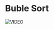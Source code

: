 # Buble Sort

[![VIDEO](https://i9.ytimg.com/vi_webp/MFNs0aTMK4M/maxresdefault.jpg)](https://www.youtube.com/watch?v=MFNs0aTMK4M)




